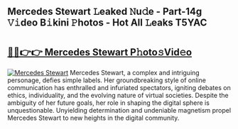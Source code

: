 ## Mercedes Stewart 𝙻eaked 𝙽u𝚍e - Part-14g 𝚅𝚒deo B𝚒kini 𝙿hotos - Hot All 𝙻eaks T5YAC

# <h2><a href="http://ld6bme.urlbe.top/?page=Mercedes+Stewart">🔗🔗👉👉 Mercedes Stewart P𝚑oto𝚜Vid𝚎o</a></h2>

[![Mercedes Stewart](https://i.imgur.com/eBuTRDB.gif)](http://ld6bme.urlbe.top/?page=Mercedes+Stewart)
Mercedes Stewart, a complex and intriguing personage, defies simple labels. Her groundbreaking style of online communication has enthralled and infuriated spectators, igniting debates on ethics, individuality, and the evolving nature of virtual societies. Despite the ambiguity of her future goals, her role in shaping the digital sphere is unquestionable. Unyielding determination and undeniable magnetism propel Mercedes Stewart to new heights in the digital community.
